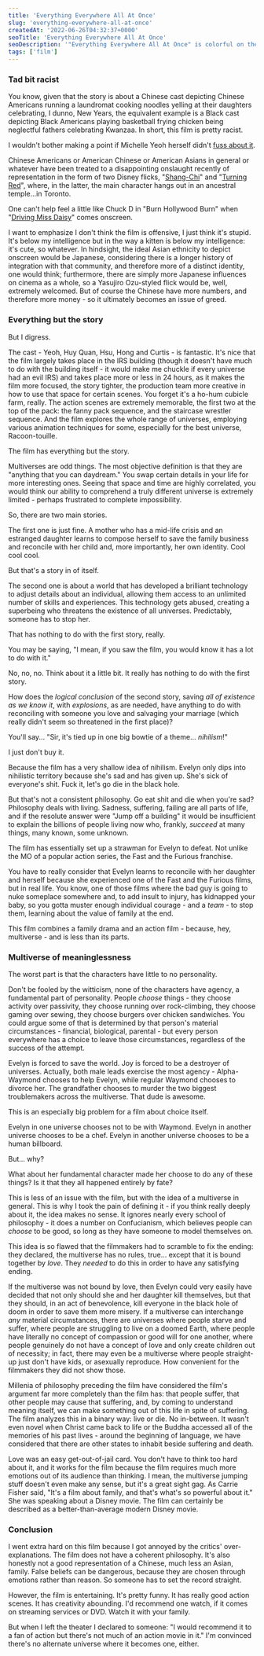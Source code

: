 ```yaml
---
title: 'Everything Everywhere All At Once'
slug: 'everything-everywhere-all-at-once'
createdAt: '2022-06-26T04:32:37+0000'
seoTitle: 'Everything Everywhere All At Once'
seoDescription: '"Everything Everywhere All At Once" is colorful on the outside, but hollow in meaning in the inside.'
tags: ['film']
---
```


### Tad bit racist

You know, given that the story is about a Chinese cast depicting Chinese Americans running a laundromat cooking noodles yelling at their daughters celebrating, I dunno, New Years, the equivalent example is a Black cast depicting Black Americans playing basketball frying chicken being neglectful fathers celebrating Kwanzaa. In short, this film is pretty racist.

I wouldn't bother making a point if Michelle Yeoh herself didn't <a href="https://www.msn.com/en-us/movies/news/michelle-yeoh-shares-an-important-message-about-representation-in-hollywood/ar-AAXCWLy?ocid=BingNewsSearch" target="_blank" rel="noopener noreferrer">fuss about it</a>.

Chinese Americans or American Chinese or American Asians in general or whatever have been treated to a disappointing onslaught recently of representation in the form of two Disney flicks, "<a href="https://en.wikipedia.org/wiki/Shang-Chi_and_the_Legend_of_the_Ten_Rings" target="_blank" rel="noopener noreferrer">Shang-Chi</a>" and "<a href="https://en.wikipedia.org/wiki/Turning_Red" target="_blank" rel="noopener noreferrer">Turning Red</a>", where, in the latter, the main character hangs out in an ancestral temple...in Toronto.

One can't help feel a little like Chuck D in "Burn Hollywood Burn" when "<a href="https://en.wikipedia.org/wiki/Driving_Miss_Daisy" target="_blank" rel="noopener noreferrer">Driving Miss Daisy</a>" comes onscreen.

I want to emphasize I don't think the film is offensive, I just think it's stupid. It's below my intelligence but in the way a kitten is below my intelligence: it's cute, so whatever. In hindsight, the ideal Asian ethnicity to depict onscreen would be Japanese, considering there is a longer history of integration with that community, and therefore more of a distinct identity, one would think; furthermore, there are simply more Japanese influences on cinema as a whole, so a Yasujiro Ozu-styled flick would be, well, extremely welcomed. But of course the Chinese have more numbers, and therefore more money - so it ultimately becomes an issue of greed.

### Everything but the story

But I digress.

The cast - Yeoh, Huy Quan, Hsu, Hong and Curtis - is fantastic. It's nice that the film largely takes place in the IRS building (though it doesn't have much to do with the building itself - it would make me chuckle if every universe had an evil IRS) and takes place more or less in 24 hours, as it makes the film more focused, the story tighter, the production team more creative in how to use that space for certain scenes. You forget it's a ho-hum cubicle farm, really. The action scenes are extremely memorable, the first two at the top of the pack: the fanny pack sequence, and the staircase wrestler sequence. And the film explores the whole range of universes, employing various animation techniques for some, especially for the best universe, Racoon-touille.

The film has everything but the story.

Multiverses are odd things. The most objective definition is that they are "anything that you can daydream." You swap certain details in your life for more interesting ones. Seeing that space and time are highly correlated, you would think our ability to comprehend a truly different universe is extremely limited - perhaps frustrated to complete impossibility.

So, there are two main stories.

The first one is just fine. A mother who has a mid-life crisis and an estranged daughter learns to compose herself to save the family business and reconcile with her child and, more importantly, her own identity. Cool cool cool.

But that's a story in of itself.

The second one is about a world that has developed a brilliant technology to adjust details about an individual, allowing them access to an unlimited number of skills and experiences. This technology gets abused, creating a superbeing who threatens the existence of all universes. Predictably, someone has to stop her.

That has nothing to do with the first story, really.

You may be saying, "I mean, if you saw the film, you would know it has a lot to do with it."

No, no, no. Think about it a little bit. It really has nothing to do with the first story.

How does the _logical conclusion_ of the second story, saving _all of existence as we know it_, with _explosions_, as are needed, have anything to do with reconciling with someone you love and salvaging your marriage (which really didn't seem so threatened in the first place)?

You'll say... "Sir, it's tied up in one big bowtie of a theme... _nihilism_!"

I just don't buy it.

Because the film has a very shallow idea of nihilism. Evelyn only dips into nihilistic territory because she's sad and has given up. She's sick of everyone's shit. Fuck it, let's go die in the black hole.

But that's not a consistent philosophy. Go eat shit and die when you're sad? Philosophy deals with living. Sadness, suffering, failing are all parts of life, and if the resolute answer were "Jump off a building" it would be insufficient to explain the billions of people living now who, frankly, _succeed_ at many things, many known, some unknown.

The film has essentially set up a strawman for Evelyn to defeat. Not unlike the MO of a popular action series, the Fast and the Furious franchise.

You have to really consider that Evelyn learns to reconcile with her daughter and herself because she experienced one of the Fast and the Furious films, but in real life. You know, one of those films where the bad guy is going to nuke someplace somewhere and, to add insult to injury, has kidnapped your baby, so you gotta muster enough individual courage - and a _team_ - to stop them, learning about the value of family at the end.

This film combines a family drama and an action film - because, hey, multiverse - and is less than its parts.

### Multiverse of meaninglessness

The worst part is that the characters have little to no personality.

Don't be fooled by the witticism, none of the characters have agency, a fundamental part of personality. People _choose_ things - they choose activity over passivity, they choose running over rock-climbing, they choose gaming over sewing, they choose burgers over chicken sandwiches. You could argue some of that is determined by that person's material circumstances - financial, biological, parental - but every person everywhere has a choice to leave those circumstances, regardless of the success of the attempt.

Evelyn is forced to save the world. Joy is forced to be a destroyer of universes. Actually, both male leads exercise the most agency - Alpha-Waymond chooses to help Evelyn, while regular Waymond chooses to divorce her. The grandfather chooses to murder the two biggest troublemakers across the multiverse. That dude is awesome.

This is an especially big problem for a film about choice itself.

Evelyn in one universe chooses not to be with Waymond. Evelyn in another universe chooses to be a chef. Evelyn in another universe chooses to be a human billboard.

But... why?

What about her fundamental character made her choose to do any of these things? Is it that they all happened entirely by fate?

This is less of an issue with the film, but with the idea of a multiverse in general. This is why I took the pain of defining it - if you think really deeply about it, the idea makes no sense. It ignores nearly every school of philosophy - it does a number on Confucianism, which believes people can _choose_ to be good, so long as they have someone to model themselves on.

This idea is so flawed that the filmmakers had to scramble to fix the ending: they declared, the multiverse has no rules, true... except that it is bound together by _love_. They _needed_ to do this in order to have any satisfying ending.

If the multiverse was not bound by love, then Evelyn could very easily have decided that not only should she and her daughter kill themselves, but that they should, in an act of benevolence, kill everyone in the black hole of doom in order to save them more misery. If a multiverse can interchange _any_ material circumstances, there are universes where people starve and suffer, where people are struggling to live on a doomed Earth, where people have literally no concept of compassion or good will for one another, where people genuinely do not have a concept of love and only create children out of necessity; in fact, there may even be a multiverse where people straight-up just don't have kids, or asexually reproduce. How convenient for the filmmakers they did not show those.

Millenia of philosophy preceding the film have considered the film's argument far more completely than the film has: that people suffer, that other people may cause that suffering, and, by coming to understand meaning itself, we can make something out of this life in spite of suffering. The film analyzes this in a binary way: live or die. No in-between. It wasn't even novel when Christ came back to life or the Buddha accessed all of the memories of his past lives - around the beginning of language, we have considered that there are other states to inhabit beside suffering and death.

Love was an easy get-out-of-jail card. You don't have to think too hard about it, and it works for the film because the film requires much more emotions out of its audience than thinking. I mean, the multiverse jumping stuff doesn't even make any sense, but it's a great sight gag. As Carrie Fisher said, "It's a film about family, and that's what's so powerful about it." She was speaking about a Disney movie. The film can certainly be described as a better-than-average modern Disney movie.

### Conclusion

I went extra hard on this film because I got annoyed by the critics' over-explanations. The film does not have a coherent philosophy. It's also honestly not a good representation of a Chinese, much less an Asian, family. False beliefs can be dangerous, because they are chosen through emotions rather than reason. So someone has to set the record straight.

However, the film is entertaining. It's pretty funny. It has really good action scenes. It has creativity abounding. I'd recommend one watch, if it comes on streaming services or DVD. Watch it with your family.

But when I left the theater I declared to someone: "I would recommend it to a fan of action but there's not much of an action movie in it." I'm convinced there's no alternate universe where it becomes one, either.
